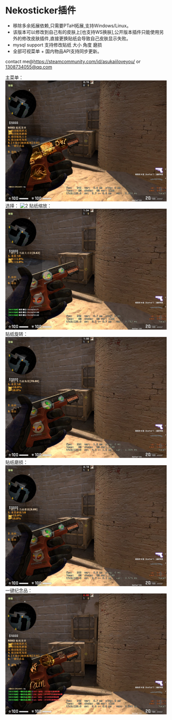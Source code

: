 # Nekosticker插件
* 移除多余拓展依赖,只需要PTaH拓展,支持Windows/Linux。
* 该版本可以修改到自己有的皮肤上[也支持WS换肤],公开版本插件只能使用另外的修改皮肤插件,直接更换贴纸会导致自己皮肤显示失败。
* mysql support 支持修改贴纸 大小 角度 磨损
* 全部可视菜单 + 国内物品API支持同步更新。

contact me@https://steamcommunity.com/id/asukaiiloveyou/
or 1308734055@qq.com

主菜单：
![1](https://github.com/bklol/sticker/blob/main/ss/main.jpg)
选择：
![2](https://github.com/bklol/sticker/blob/main/ss/main2.jpg)
贴纸缩放：
![3](https://github.com/bklol/sticker/blob/main/ss/sc.jpg)
贴纸旋转：
![4](https://github.com/bklol/sticker/blob/main/ss/rota.jpg)
贴纸磨损：
![5](https://github.com/bklol/sticker/blob/main/ss/wear.jpg)
一键纪念品：
![6](https://github.com/bklol/sticker/blob/main/ss/jnp.jpg)
